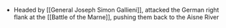 - Headed by [[General Joseph Simon Gallieni]], attacked the German right flank at the [[Battle of the Marne]], pushing them back to the Aisne River